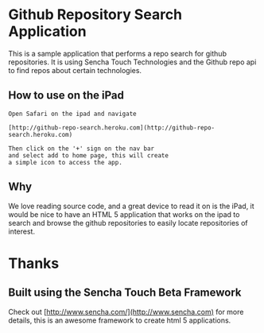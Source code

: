 # Github Repository Search Application

This is a sample application that performs a repo search for github repositories.  It is using Sencha Touch Technologies and the Github repo api to find repos about certain technologies.

## How to use on the iPad

    Open Safari on the ipad and navigate 
    
    [http://github-repo-search.heroku.com](http://github-repo-search.heroku.com)
    
    Then click on the '+' sign on the nav bar
    and select add to home page, this will create
    a simple icon to access the app.

## Why

We love reading source code, and a great device to read it on is the iPad, it would be nice to have an HTML 5 application that works on the ipad to search and browse the github repositories to easily locate repositories of interest.

# Thanks

## Built using the Sencha Touch Beta Framework

Check out [http://www.sencha.com/](http://www.sencha.com) for more details, this is an awesome framework to create html 5 applications.

